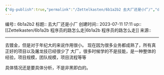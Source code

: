 ```yaml
---
{"dg-publish":true,"permalink":"/Zettelkasten/6b1a2b2 去大厂还是小厂/","dgPassFrontmatter":true}
---
```


编号:: 6b1a2b2
标题:: 去大厂还是小厂
创建时间:: 2023-07-11 17:11
up:: [[Zettelkasten/6b1a2b 程序员的路怎么走\|6b1a2b 程序员的路怎么走]]
来源:: 

---
去镀金，但是对于年纪大的来说作用很小。
现在因为很多业务都成熟了，所有真正好的项目以及屠龙技已经很少了
大厂，很多时候学的不是技能，是一种整体的经验，项目规模，团队规模，项目流程等等

具体情况还是要具体分析，不是非黑即白的。